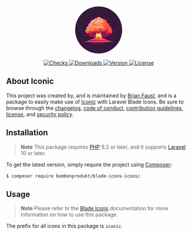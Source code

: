 <p align="center">
    <a href="https://bombenprodukt.com" target="_blank">
        <img src="https://raw.githubusercontent.com/BombenProdukt/assets/main/logo-text.svg" width="128" alt="BombenProdukt Logo" />
    </a>
</p>

<p align="center">
    <a href="https://github.com/faustbrian/blade-icons-iconic/actions">
        <img src="https://badge.sh/github/check-runs/BombenProdukt/blade-icons-iconic" alt="Checks" />
    </a>
    <a href="https://packagist.org/packages/bombenprodukt/blade-icons-iconic">
        <img src="https://badge.sh/packagist/downloads/BombenProdukt/blade-icons-iconic" alt="Downloads" />
    </a>
    <a href="https://packagist.org/packages/bombenprodukt/blade-icons-iconic">
        <img src="https://badge.sh/packagist/version/BombenProdukt/blade-icons-iconic" alt="Version" />
    </a>
    <a href="https://packagist.org/packages/bombenprodukt/blade-icons-iconic">
        <img src="https://badge.sh/packagist/license/BombenProdukt/blade-icons-iconic" alt="License" />
    </a>
</p>

## About Iconic

This project was created by, and is maintained by [Brian Faust](https://github.com/faustbrian), and is a package to easily make use of [Iconic](https://iconic.app/) with Laravel Blade Icons. Be sure to browse through the [changelog](CHANGELOG.md), [code of conduct](.github/CODE_OF_CONDUCT.md), [contribution guidelines](.github/CONTRIBUTING.md), [license](LICENSE), and [security policy](.github/SECURITY.md).

## Installation

> **Note**
> This package requires [PHP](https://www.php.net/) 8.2 or later, and it supports [Laravel](https://laravel.com/) 10 or later.

To get the latest version, simply require the project using [Composer](https://getcomposer.org/):

```bash
$ composer require bombenprodukt/blade-icons-iconic
```

## Usage

> **Note**
> Please refer to the [Blade Icons](https://github.com/faustbrian/blade-icons) documentation for more information on how to use this package.

The prefix for all icons in this package is `iconic`.
